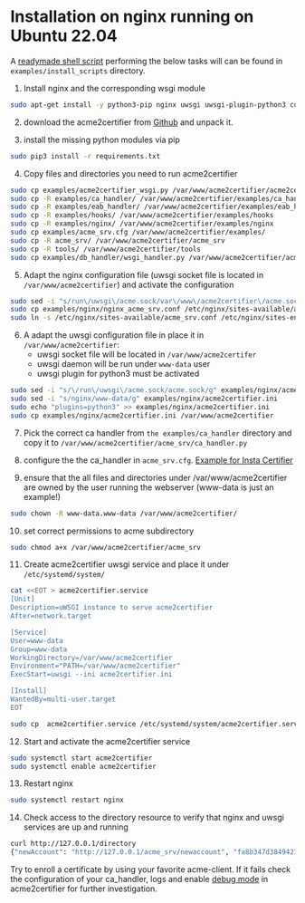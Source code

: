 <!-- markdownlint-disable  MD013 MD014 MD029 -->
<!-- wiki-title Installation on nginx running on Ubuntu 22.04 -->
# Installation on nginx running on Ubuntu 22.04

A [readymade shell script](../examples/install_scripts/a2c-ubuntu22-nginx.sh) performing the below tasks will can be found in `examples/install_scripts` directory.

1. Install nginx and the corresponding wsgi module

```bash
sudo apt-get install -y python3-pip nginx uwsgi uwsgi-plugin-python3 curl krb5-user libgssapi-krb5-2 libkrb5-3 python3-gssapi
```

2. download the acme2certifier from [Github](https://github.com/grindsa/acme2certifier/archive/refs/heads/master.tar.gz) and unpack it.

3. install the missing python modules via pip

```bash
sudo pip3 install -r requirements.txt
```

4. Copy files and directories you need to run acme2certifier

```bash
sudo cp examples/acme2certifier_wsgi.py /var/www/acme2certifier/acme2certifier_wsgi.py
sudo cp -R examples/ca_handler/ /var/www/acme2certifier/examples/ca_handler
sudo cp -R examples/eab_handler/ /var/www/acme2certifier/examples/eab_handler
sudo cp -R examples/hooks/ /var/www/acme2certifier/examples/hooks
sudo cp -R examples/nginx/ /var/www/acme2certifier/examples/nginx
sudo cp examples/acme_srv.cfg /var/www/acme2certifier/examples/
sudo cp -R acme_srv/ /var/www/acme2certifier/acme_srv
sudo cp -R tools/ /var/www/acme2certifier/tools
sudo cp examples/db_handler/wsgi_handler.py /var/www/acme2certifier/acme_srv/db_handler.py
```

5. Adapt the nginx configuration file (uwsgi socket file is located in `/var/www/acme2certifier`) and activate the configuration

```bash
sudo sed -i "s/run\/uwsgi\/acme.sock/var\/www\/acme2certifier\/acme.sock/g" examples/nginx/nginx_acme_srv.conf
sudo cp examples/nginx/nginx_acme_srv.conf /etc/nginx/sites-available/acme_srv.conf
sudo ln -s /etc/nginx/sites-available/acme_srv.conf /etc/nginx/sites-enabled/acme_srv.conf
```

6. A adapt the uwsgi configuration file in place it in `/var/www/acme2certifier`:
    - uwsgi socket file will be located in `/var/www/acme2certifer`
    - uwsgi daemon will be run under `www-data` user
    - uwsgi plugin for python3 must be activated

```bash
sudo sed -i "s/\/run\/uwsgi\/acme.sock/acme.sock/g" examples/nginx/acme2certifier.ini
sudo sed -i "s/nginx/www-data/g" examples/nginx/acme2certifier.ini
sudo echo "plugins=python3" >> examples/nginx/acme2certifier.ini
sudo cp examples/nginx/acme2certifier.ini /var/www/acme2certifier
```

7. Pick the correct ca handler from `the examples/ca_handler` directory and copy it to `/var/www/acme2certifier/acme_srv/ca_handler.py`
8. configure the the ca_handler in `acme_srv.cfg`. [Example for Insta Certifier](certifier.md)

9. ensure that the all files and directories under /var/www/acme2certifier are owned by the user running the webserver (www-data is just an example!)

```bash
sudo chown -R www-data.www-data /var/www/acme2certifier/
```

10. set correct permissions to acme subdirectory

```bash
sudo chmod a+x /var/www/acme2certifier/acme_srv
```

11. Create acme2certifier uwsgi service and place it under `/etc/systemd/system/`

```bash
cat <<EOT > acme2certifier.service
[Unit]
Description=uWSGI instance to serve acme2certifier
After=network.target

[Service]
User=www-data
Group=www-data
WorkingDirectory=/var/www/acme2certifier
Environment="PATH=/var/www/acme2certifier"
ExecStart=uwsgi --ini acme2certifier.ini

[Install]
WantedBy=multi-user.target
EOT

sudo cp  acme2certifier.service /etc/systemd/system/acme2certifier.service
```

12. Start and activate the acme2certifier service

```bash
sudo systemctl start acme2certifier
sudo systemctl enable acme2certifier
```

13. Restart nginx

```bash
sudo systemctl restart nginx
```

14. Check access to the directory resource to verify that nginx and uwsgi services are up and running

```bash
curl http://127.0.0.1/directory
{"newAccount": "http://127.0.0.1/acme_srv/newaccount", "fa8b347d3849421ebc4b234205418805": "https://community.letsencrypt.org/t/adding-random-entries-to-the-directory/33417", "keyChange": "http://127.0.0.1/acme_srv/key-change", "newNonce": "http://127.0.0.1/acme_srv/newnonce", "meta": {"home": "https://github.com/grindsa/acme2certifier", "author": "grindsa <grindelsack@gmail.com>"}, "newOrder": "http://127.0.0.1/acme_srv/neworders", "revokeCert": "http://127.0.0.1/acme_srv/revokecert"}
```

Try to enroll a certificate by using your favorite acme-client. If it fails check the configuration of your ca_handler, logs and enable [debug mode](acme_srv.md) in acme2certifier for further investigation.
